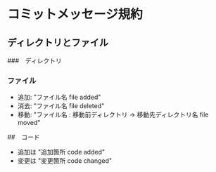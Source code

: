 # コミットメッセージ規約
## ディレクトリとファイル
###　ディレクトリ

### ファイル
- 追加: "ファイル名 file added"
- 消去: "ファイル名 file deleted"
- 移動: "ファイル名 : 移動前ディレクトリ -> 移動先ディレクトリ名 file moved"

##　コード
- 追加は "追加箇所 code added"
- 変更は "変更箇所 code changed"